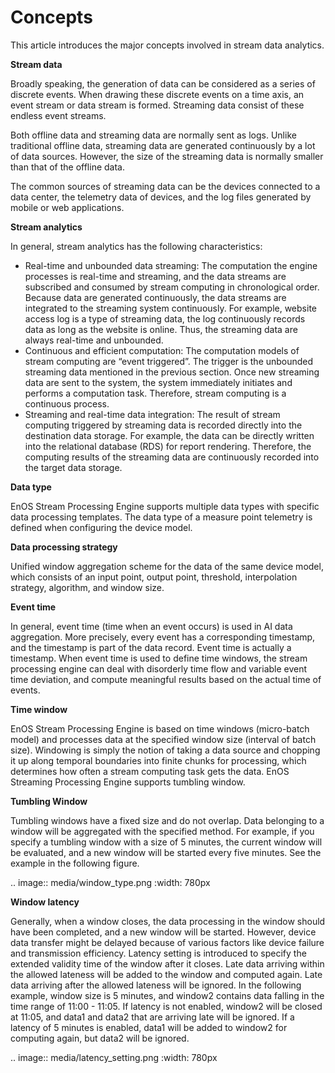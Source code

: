# Concepts

This article introduces the major concepts involved in stream data analytics.

**Stream data**

Broadly speaking, the generation of data can be considered as a series of discrete events. When drawing these discrete events on a time axis, an event stream or data stream is formed. Streaming data consist of these endless event streams.

Both offline data and streaming data are normally sent as logs. Unlike traditional offline data, streaming data are generated continuously by a lot of data sources. However, the size of the streaming data is normally smaller than that of the offline data.

The common sources of streaming data can be the devices connected to a data center, the telemetry data of devices, and the log files generated by mobile or web applications.

**Stream analytics**

In general, stream analytics has the following characteristics:

- Real-time and unbounded data streaming: The computation the engine processes is real-time and streaming, and the data streams are subscribed and consumed by stream computing in chronological order. Because data are generated continuously, the data streams are integrated to the streaming system continuously. For example, website access log is a type of streaming data, the log continuously records data as long as the website is online. Thus, the streaming data are always real-time and unbounded.
- Continuous and efficient computation: The computation models of stream computing are “event triggered”. The trigger is the unbounded streaming data mentioned in the previous section. Once new streaming data are sent to the system, the system immediately initiates and performs a computation task. Therefore, stream computing is a continuous process.
- Streaming and real-time data integration: The result of stream computing triggered by streaming data is recorded directly into the destination data storage. For example, the data can be directly written into the relational database (RDS) for report rendering. Therefore, the computing results of the streaming data are continuously recorded into the target data storage.

**Data type**

EnOS Stream Processing Engine supports multiple data types with specific data processing templates. The data type of a measure point telemetry is defined when configuring the device model.

**Data processing strategy**

Unified window aggregation scheme for the data of the same device model, which consists of an input point, output point, threshold, interpolation strategy, algorithm, and window size.

**Event time**

In general, event time (time when an event occurs) is used in AI data aggregation. More precisely, every event has a corresponding timestamp, and the timestamp is part of the data record. Event time is actually a timestamp. When event time is used to define time windows, the stream processing engine can deal with disorderly time flow and variable event time deviation, and compute meaningful results based on the actual time of events.

**Time window**

EnOS Stream Processing Engine is based on time windows (micro-batch model) and processes data at the specified window size (interval of batch size). Windowing is simply the notion of taking a data source and chopping it up along temporal boundaries into finite chunks for processing, which determines how often a stream computing task gets the data. EnOS Streaming Processing Engine supports tumbling window.

**Tumbling Window**

Tumbling windows have a fixed size and do not overlap. Data belonging to a window will be aggregated with the specified method. For example, if you specify a tumbling window with a size of 5 minutes, the current window will be evaluated, and a new window will be started every five minutes. See the example in the following figure.

.. image:: media/window_type.png
   :width: 780px

**Window latency**

Generally, when a window closes, the data processing in the window should have been completed, and a new window will be started. However, device data transfer might be delayed because of various factors like device failure and transmission efficiency. Latency setting is introduced to specify the extended validity time of the window after it closes. Late data arriving within the allowed lateness will be added to the window and computed again. Late data arriving after the allowed lateness will be ignored. In the following example, window size is 5 minutes, and window2 contains data falling in the time range of 11:00 - 11:05. If latency is not enabled, window2 will be closed at 11:05, and data1 and data2 that are arriving late will be ignored. If a latency of 5 minutes is enabled, data1 will be added to window2 for computing again, but data2 will be ignored.

.. image:: media/latency_setting.png
   :width: 780px